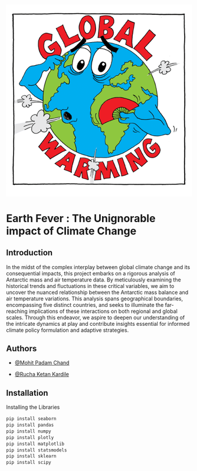 
![](https://github.com/ACM40960/project-mohitjain904/blob/main/Images/Header.gif)

 <p align="justify">
   
# Earth Fever : The Unignorable impact of Climate Change

## Introduction

In the midst of the complex interplay between global climate change and its consequential impacts, this project embarks on a rigorous analysis of Antarctic mass and air temperature data. By meticulously examining the historical trends and fluctuations in these critical variables, we aim to uncover the nuanced relationship between the Antarctic mass balance and air temperature variations. This analysis spans geographical boundaries, encompassing five distinct countries, and seeks to illuminate the far-reaching implications of these interactions on both regional and global scales. Through this endeavor, we aspire to deepen our understanding of the intricate dynamics at play and contribute insights essential for informed climate policy formulation and adaptive strategies.

## Authors

- [@Mohit Padam Chand](https://github.com/mohitjain904)

- [@Rucha Ketan Kardile](https://github.com/Rucha-Kardile)
  
## Installation

</p>

Installing the Libraries

```bash
pip install seaborn
pip install pandas
pip install numpy
pip install plotly
pip install matplotlib
pip install statsmodels
pip install sklearn
pip install scipy
```
